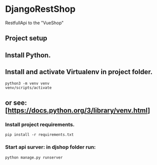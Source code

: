# DjangoRestShop
RestfullApi to the "VueShop"

## Project setup
## Install Python.
## Install and activate Virtualenv in project folder.
```
python3 -m venv venv
venv/scripts/activate
```
## or see: [https://docs.python.org/3/library/venv.html]

### Install project requirements.
```
pip install -r requirements.txt
```

### Start api surver: in djshop folder run:
```
python manage.py runserver
```